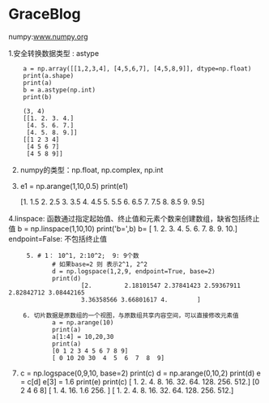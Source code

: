 # GraceBlog
numpy:www.numpy.org

1.安全转换数据类型 : astype

        a = np.array([[1,2,3,4], [4,5,6,7], [4,5,8,9]], dtype=np.float)
        print(a.shape)
        print(a)
        b = a.astype(np.int)
        print(b)

        (3, 4)
        [[1. 2. 3. 4.]
         [4. 5. 6. 7.]
         [4. 5. 8. 9.]]
        [[1 2 3 4]
         [4 5 6 7]
         [4 5 8 9]]
2. numpy的类型：np.float, np.complex, np.int

3. e1 = np.arange(1,10,0.5)
    print(e1)
    
    [1.  1.5 2.  2.5 3.  3.5 4.  4.5 5.  5.5 6.  6.5 7.  7.5 8.  8.5 9.  9.5]

4.linspace: 函数通过指定起始值、终止值和元素个数来创建数组，缺省包括终止值
  b = np.linspace(1,10,10)
  print('b=',b)
  b= [ 1.  2.  3.  4.  5.  6.  7.  8.  9. 10.]
  endpoint=False: 不包括终止值
 

         5. # 1： 10^1, 2:10^2;  9: 9个数
                # 如果base=2 则 表示2^1, 2^2
                d = np.logspace(1,2,9, endpoint=True, base=2)
                print(d)
                        [2.         2.18101547 2.37841423 2.59367911 2.82842712 3.08442165
                        3.36358566 3.66801617 4.        ]

        6. 切片数据是原数组的一个视图，与原数组共享内容空间，可以直接修改元素值
                a = np.arange(10)
                print(a)
                a[1:4] = 10,20,30
                print(a)
                [0 1 2 3 4 5 6 7 8 9]
                [ 0 10 20 30  4  5  6  7  8  9]
   7. c = np.logspace(0,9,10, base=2)
        print(c)
        d = np.arange(0,10,2)
        print(d)
        e = c[d]
        e[3] = 1.6
        print(e)
        print(c)
        [  1.   2.   4.   8.  16.  32.  64. 128. 256. 512.]
        [0 2 4 6 8]
        [  1.    4.   16.    1.6 256. ]
        [  1.   2.   4.   8.  16.  32.  64. 128. 256. 512.]
